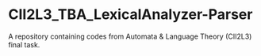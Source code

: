 # CII2L3_TBA_LexicalAnalyzer-Parser
A repository containing codes from Automata &amp; Language Theory (CII2L3) final task.
